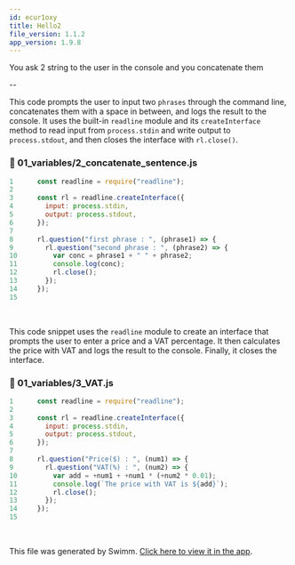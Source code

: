 ```yaml
---
id: ecur1oxy
title: Hello2
file_version: 1.1.2
app_version: 1.9.8
---
```


You ask 2 string to the user in the console and you concatenate them

\--

This code prompts the user to input two `phrases` through the command line, concatenates them with a space in between, and logs the result to the console. It uses the built-in `readline` module and its `createInterface` method to read input from `process.stdin` and write output to `process.stdout`, and then closes the interface with `rl.close()`.
<!-- NOTE-swimm-snippet: the lines below link your snippet to Swimm -->
### 📄 01_variables/2_concatenate_sentence.js
```javascript
1      const readline = require("readline");
2      
3      const rl = readline.createInterface({
4        input: process.stdin,
5        output: process.stdout,
6      });
7      
8      rl.question("first phrase : ", (phrase1) => {
9        rl.question("second phrase : ", (phrase2) => {
10         var conc = phrase1 + " " + phrase2;
11         console.log(conc);
12         rl.close();
13       });
14     });
15     
```

<br/>

This code snippet uses the `readline` module to create an interface that prompts the user to enter a price and a VAT percentage. It then calculates the price with VAT and logs the result to the console. Finally, it closes the interface.
<!-- NOTE-swimm-snippet: the lines below link your snippet to Swimm -->
### 📄 01_variables/3_VAT.js
```javascript
1      const readline = require("readline");
2      
3      const rl = readline.createInterface({
4        input: process.stdin,
5        output: process.stdout,
6      });
7      
8      rl.question("Price($) : ", (num1) => {
9        rl.question("VAT(%) : ", (num2) => {
10         var add = +num1 + +num1 * (+num2 * 0.01);
11         console.log(`The price with VAT is ${add}`);
12         rl.close();
13       });
14     });
15     
```

<br/>

This file was generated by Swimm. [Click here to view it in the app](https://app.swimm.io/repos/Z2l0aHViJTNBJTNBQWxnb3JpdGhtaWNzJTNBJTNBUGFyYWJlbGxp/docs/ecur1oxy).
